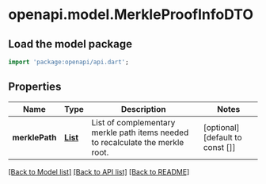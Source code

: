 # openapi.model.MerkleProofInfoDTO

## Load the model package
```dart
import 'package:openapi/api.dart';
```

## Properties
Name | Type | Description | Notes
------------ | ------------- | ------------- | -------------
**merklePath** | [**List<MerklePathItemDTO>**](MerklePathItemDTO.md) | List of complementary merkle path items needed to recalculate the merkle root. | [optional] [default to const []]

[[Back to Model list]](../README.md#documentation-for-models) [[Back to API list]](../README.md#documentation-for-api-endpoints) [[Back to README]](../README.md)


